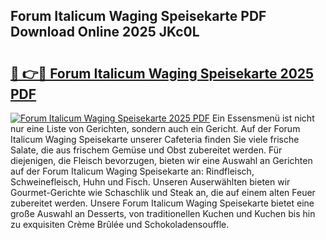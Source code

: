 ## Forum Italicum Waging Speisekarte PDF Download Online 2025 JKc0L

# <h2><a href="http://gcdcvk.nevu.top/?p=Forum+Italicum+Waging+Speisekarte">🔗 👉🔴 Forum Italicum Waging Speisekarte 2025 PDF</a></h2>

[![Forum Italicum Waging Speisekarte 2025 PDF](https://i.imgur.com/dBaPXMq.png)](http://gcdcvk.nevu.top/?p=Forum+Italicum+Waging+Speisekarte)
Ein Essensmenü ist nicht nur eine Liste von Gerichten, sondern auch ein Gericht. Auf der Forum Italicum Waging Speisekarte unserer Cafeteria finden Sie viele frische Salate, die aus frischem Gemüse und Obst zubereitet werden. Für diejenigen, die Fleisch bevorzugen, bieten wir eine Auswahl an Gerichten auf der Forum Italicum Waging Speisekarte an: Rindfleisch, Schweinefleisch, Huhn und Fisch. Unseren Auserwählten bieten wir Gourmet-Gerichte wie Schaschlik und Steak an, die auf einem alten Feuer zubereitet werden. Unsere Forum Italicum Waging Speisekarte bietet eine große Auswahl an Desserts, von traditionellen Kuchen und Kuchen bis hin zu exquisiten Crème Brûlée und Schokoladensouffle.
